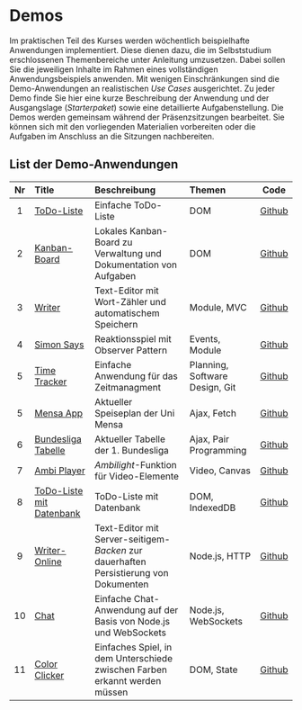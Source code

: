 # Demos <!-- {docsify-ignore-all} -->
Im praktischen Teil des Kurses werden wöchentlich beispielhafte Anwendungen implementiert. Diese dienen dazu, die im Selbststudium erschlossenen Themenbereiche unter Anleitung umzusetzen. Dabei sollen Sie die jeweiligen Inhalte im Rahmen eines vollständigen Anwendungsbeispiels anwenden. Mit wenigen Einschränkungen sind die Demo-Anwendungen an realistischen *Use Cases* ausgerichtet. Zu jeder Demo finde Sie hier eine kurze Beschreibung der Anwendung und der Ausgangslage (*Starterpaket*) sowie eine detaillierte Aufgabenstellung. Die Demos werden gemeinsam während der Präsenzsitzungen bearbeitet. Sie können sich mit den vorliegenden Materialien vorbereiten oder die Aufgaben im Anschluss an die Sitzungen nachbereiten.

## List der Demo-Anwendungen

Nr | Title | Beschreibung | Themen | Code
:---:|:-----|:-------------|:-------|:----:
1 | [ToDo-Liste](./todo-list) | Einfache ToDo-Liste | DOM | [Github](https://github.com/Multimedia-Engineering-Regensburg-Demos/MME-ToDo-List)
2 | [Kanban-Board](./kanban-board) | Lokales Kanban-Board zu Verwaltung und Dokumentation von Aufgaben | DOM | [Github](https://github.com/Multimedia-Engineering-Regensburg-Demos/MME-Kanban-Board)
3 | [Writer](./writer) | Text-Editor mit Wort-Zähler und automatischem Speichern | Module, MVC | [Github](https://github.com/Multimedia-Engineering-Regensburg-Demos/MME-Writer)
4 | [Simon Says](./simon-says) | Reaktionsspiel mit Observer Pattern | Events, Module | [Github](https://github.com/Multimedia-Engineering-Regensburg-Demos/MME-Simon-Says)
5 | [Time Tracker](./time-tracker) | Einfache Anwendung für das Zeitmanagment | Planning, Software Design, Git | [Github](https://github.com/Multimedia-Engineering-Regensburg-Demos/MME-Time-Tracker)
5 | [Mensa App](./mensa-app) | Aktueller Speiseplan der Uni Mensa | Ajax, Fetch | [Github](https://github.com/Multimedia-Engineering-Regensburg-Demos/MME-MensaApp)
6 | [Bundesliga Tabelle](./bundesliga) | Aktueller Tabelle der 1. Bundesliga | Ajax, Pair Programming | [Github](https://github.com/Multimedia-Engineering-Regensburg-Demos/MME-Bundesliga)
7 | [Ambi Player](./ambi-player) | *Ambilight*-Funktion für Video-Elemente | Video, Canvas | [Github](https://github.com/Multimedia-Engineering-Regensburg-Demos/MME-AmbiPlayer)
8 | [ToDo-Liste mit Datenbank](./todo-list-db) | ToDo-Liste mit Datenbank | DOM, IndexedDB | [Github](https://github.com/Multimedia-Engineering-Regensburg-Demos/MME-ToDo-List-DB)
9 | [Writer-Online](./writer-online) | Text-Editor mit Server-seitigem-*Backen* zur dauerhaften Persistierung von Dokumenten | Node.js, HTTP | [Github](https://github.com/Multimedia-Engineering-Regensburg-Demos/MME-Writer-Online)
10 | [Chat](./chat) | Einfache Chat-Anwendung auf der Basis von Node.js und WebSockets | Node.js, WebSockets | [Github](https://github.com/Multimedia-Engineering-Regensburg-Demos/MME-Chat)
11 | [Color Clicker](./color-clicker) | Einfaches Spiel, in dem Unterschiede zwischen Farben erkannt werden müssen | DOM, State | [Github](https://github.com/Multimedia-Engineering-Regensburg-Demos/MME-Color-Clicker)